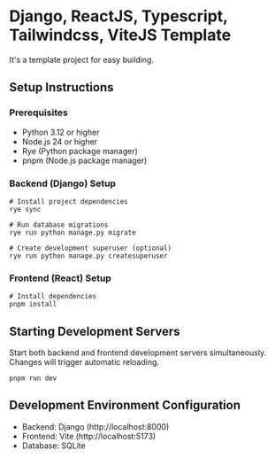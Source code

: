 # Django, ReactJS, Typescript, Tailwindcss, ViteJS Template

It's a template project for easy building.

## Setup Instructions

### Prerequisites
- Python 3.12 or higher
- Node.js 24 or higher
- Rye (Python package manager)
- pnpm (Node.js package manager)

### Backend (Django) Setup

```shell
# Install project dependencies
rye sync

# Run database migrations
rye run python manage.py migrate

# Create development superuser (optional)
rye run python manage.py createsuperuser
```

### Frontend (React) Setup

```shell
# Install dependencies
pnpm install
```

## Starting Development Servers

Start both backend and frontend development servers simultaneously.
Changes will trigger automatic reloading.

```shell
pnpm run dev
```

## Development Environment Configuration

- Backend: Django (http://localhost:8000)
- Frontend: Vite (http://localhost:5173)
- Database: SQLite
